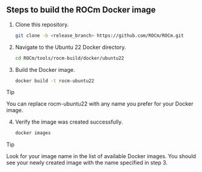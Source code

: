 ## Steps to build the ROCm Docker image

1. Clone this repository.

   ```bash
   git clone -b <release_branch> https://github.com/ROCm/ROCm.git
   ```

2. Navigate to the Ubuntu 22 Docker directory.

    ```bash
    cd ROCm/tools/rocm-build/docker/ubuntu22
    ```

3. Build the Docker image.

    ```bash
   docker build -t rocm-ubuntu22
    ```

>[!TIP]
>You can replace rocm-ubuntu22 with any name you prefer for your Docker image.

4. Verify the image was created successfully.

    ```bash
    docker images
    ```

>[!TIP]
>Look for your image name in the list of available Docker images. You should see your newly created image with the name specified in step 3.
